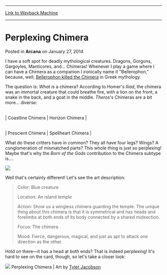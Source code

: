 
---
[Link to Wayback Machine](https://web.archive.org/web/20220118233858/https://magic.wizards.com/en/articles/archive/arcana/perplexing-chimera-2014-01-27)

[_metadata_:description]:- "I have a soft spot for deadly mythological creatures. Dragons, Gorgons, Gargoyles, Manticores, and... Chimeras! Whenever I play a game where I can have a Chimera as a companion I ironically name it `Bellerophon,` because, well, Bellerophon killed the Chimera in Greek mythology. The question is: What is a chimera? According to Homer's Iliad, the chimera was an immortal creature"
[_metadata_:generator]:- "Drupal 7 (http://drupal.org)"
[_metadata_:node]:- "153146"
[_metadata_:publish_date]:- "2014-01-27"
[_metadata_:source]:- "div-main-content"
[_metadata_:title]:- "Perplexing Chimera"
[_metadata_:wayback_capture_timestamp]:- "2022-01-18 23:38:58"
[_metadata_:wayback_raw_url]:- "https://web.archive.org/web/20220118233858id_/https://magic.wizards.com/en/articles/archive/arcana/perplexing-chimera-2014-01-27"
[_metadata_:wayback_url]:- "https://magic.wizards.com/en/articles/archive/arcana/perplexing-chimera-2014-01-27"
---


Perplexing Chimera
==================



 Posted in **Arcana**
 on January 27, 2014 










I have a soft spot for deadly mythological creatures. Dragons, Gorgons, Gargoyles, Manticores, and... Chimeras! Whenever I play a game where I can have a Chimera as a companion I ironically name it "Bellerophon," because, well, [Bellerophon killed the Chimera](http://en.wikipedia.org/wiki/Bellerophon) in Greek mythology.


The question is: *What is* a chimera? According to Homer's *Iliad*, the chimera was an immortal creature that could breathe fire, with a lion on the front, a snake in the back, and a goat in the middle. *Theros*'s Chimeras are a bit more... diverse:




|  |  |
| --- | --- |
| 
Coastline Chimera
 | 
Horizon Chimera
 |




|  |  |
| --- | --- |
| 
Prescient Chimera
 | 
Spellheart Chimera
 |


What do these critters have in common? They all have four legs? Wings? A conglomeration of mismatched parts? This whole thing is just so perplexing! Maybe that's why the *Born of the Gods* contribution to the Chimera subtype is....



![](https://media.wizards.com/images/magic/tcg/products/bng/KDJ%29D%28jk2m2389/QI9zl86WxJ_EN.jpg)


Well that's certainly different! Let's see the art description:



> 
> Color: Blue creature  
> 
> Location: An island temple  
> 
> Action: Show us a wingless chimera guarding the temple. The unique thing about this chimera is that it is symmetrical and has heads and forelimbs at both ends of its body connected by a shared midsection.  
> 
> Focus: The chimera.  
> 
> Mood: Fierce, dangerous, magical, and just as apt to attack one direction as the other.
> 
> 
> 


Hold on there—it has a head at both ends? That is indeed perplexing! It's hard to see on the card, though, so let's take a closer look:


![](https://media.wizards.com/images/magic/daily/arcana/arc1416_perplexingchimeraart.jpg)
Perplexing Chimera | Art by [Tyler Jacobson](http://gatherer.wizards.com/pages/search/default.aspx?output=spoiler&method=visual&action=advanced&artist=%5B%22tyler+jacobson%22%5D)








